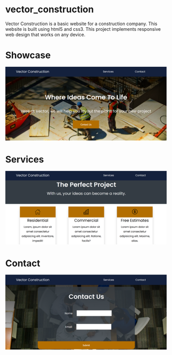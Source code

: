 # vector_construction
Vector Construction is a basic website for a construction company. This website is built using html5 and css3. This project implements responsive web design that works on any device.

# Showcase
![](preview/showcase.png)

# Services
![](preview/services.png)

# Contact
![](preview/contact.png)
